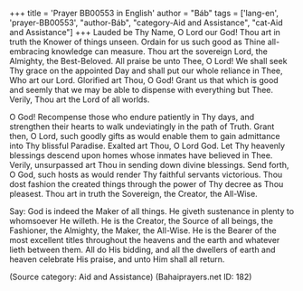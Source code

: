 +++
title = 'Prayer BB00553 in English'
author = "Báb"
tags = ['lang-en', 'prayer-BB00553', "author-Báb", "category-Aid and Assistance", "cat-Aid and Assistance"]
+++
Lauded be Thy Name, O Lord our God!  Thou art in truth the Knower of things unseen.  Ordain for us such good as Thine all-embracing knowledge can measure.  Thou art the sovereign Lord, the Almighty, the Best-Beloved. 
All praise be unto Thee, O Lord!  We shall seek Thy grace on the appointed Day and shall put our whole reliance in Thee, Who art our Lord.  Glorified art Thou, O God!  Grant us that which is good and seemly that we may be able to dispense with everything but Thee.  Verily, Thou art the Lord of all worlds. 

O God!  Recompense those who endure patiently in Thy days, and strengthen their hearts to walk undeviatingly in the path of Truth.  Grant then, O Lord, such goodly gifts as would enable them to gain admittance into Thy blissful Paradise.  Exalted art Thou, O Lord God.  Let Thy heavenly blessings descend upon homes whose inmates have believed in Thee.  Verily, unsurpassed art Thou in sending down divine blessings.  Send forth, O God, such hosts as would render Thy faithful servants victorious.  Thou dost fashion the created things through the power of Thy decree as Thou pleasest.  Thou art in truth the Sovereign, the Creator, the All-Wise. 

Say: God is indeed the Maker of all things.  He giveth sustenance in plenty to whomsoever He willeth.  He is the Creator, the Source of all beings, the Fashioner, the Almighty, the Maker, the All-Wise.  He is the Bearer of the most excellent titles throughout the heavens and the earth and whatever lieth between them.  All do His bidding, and all the dwellers of earth and heaven celebrate His praise, and unto Him shall all return.

(Source category: Aid and Assistance)
(Bahaiprayers.net ID: 182)
